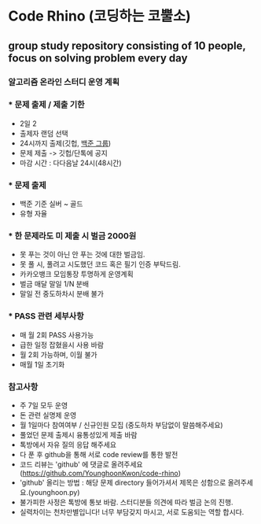 # Code Rhino (코딩하는 코뿔소)
## group study repository consisting of 10 people, focus on solving problem every day

### 알고리즘 온라인 스터디 운영 계획

### * 문제 출제 / 제출 기한
 - 2일 2
 - 출제자 랜덤 선택
 - 24시까지 출제(깃헙, [백준 그룹](https://www.acmicpc.net/group/8968))
 - 문제 제출 -> 깃헙/단톡에 공지
 - 마감 시간 : 다다음날 24시(48시간)

### * 문제 출제
 - 백준 기준 실버 ~ 골드
 - 유형 자율

### * 한 문제라도 미 제출 시 벌금 2000원
 - 못 푸는 것이 아닌 안 푸는 것에 대한 벌금임.
 - 못 풀 시, 풀려고 시도했던 코드 혹은 필기 인증 부탁드림.
 - 카카오뱅크 모임통장 투명하게 운영계획
 - 벌금 매달 말일 1/N 분배
 - 말일 전 중도하차시 분배 불가

### * PASS 관련 세부사항
 - 매 월 2회 PASS 사용가능
 - 급한 일정 잡혔을시 사용 바람
 - 월 2회 가능하며, 이월 불가
 - 매월 1일 초기화

### 참고사항
 - 주 7일 모두 운영
 - 돈 관련 실명제 운영
 - 월 1일마다 참여여부 / 신규인원 모집
   (중도하차 부담없이 말씀해주세요)
 - 풀었던 문제 출제시 융통성있게 제출 바람
 - 톡방에서 자유 질의 응답 해주세요
 - 다 푼 후 github을 통해 서로 code review를 통한 발전
 - 코드 리뷰는 'github' 에 댓글로 올려주세요
   (https://github.com/YounghoonKwon/code-rhino)
 - 'github' 올리는 방법 : 해당 문제 directory 들어가셔서 제목은 성함으로 올려주세요.(younghoon.py)
 - 불가피한 사정은 톡방에 통보 바람. 스터디분들 의견에 따라 벌금 논의 진행.
 - 실력차이는 천차만별입니다! 너무 부담갖지 마시고, 서로 도움되는 역할 합시다.
